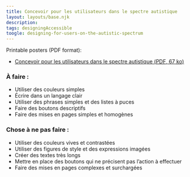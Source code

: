 ```yaml
---
title: Concevoir pour les utilisateurs dans le spectre autistique
layout: layouts/base.njk
description:
tags: designingAccessible
toogle: designing-for-users-on-the-autistic-spectrum
---
```

<p>Printable posters <span id="das1">(PDF format)</span>:</p>
<ul>
			<li><a href="{{ rootPath }}docs/posters/SpectreAutistique-fr_2023.pdf" id="das2" aria-labelledby="das2 das1">Concevoir pour les utilisateurs dans le spectre autistique (<abbr lang="en" title="Portable Document Format">PDF</abbr>, 67 <abbr title="kilo-octet">ko</abbr>)</a></li></ul>


<div class="row">
	<div class="col-md-6">

### À faire :

*   Utiliser des couleurs simples
*   Écrire dans un langage clair
*   Utiliser des phrases simples et des listes à puces
*   Faire des boutons descriptifs
*   Faire des mises en pages simples et homogènes
	</div>
	<div class="col-md-6">

### Chose à ne pas faire :

*   Utiliser des couleurs vives et contrastées
*   Utiliser des figures de style et des expressions imagées
*   Créer des textes très longs
*   Mettre en place des boutons qui ne précisent pas l’action à effectuer
*   Faire des mises en pages complexes et surchargées
	</div>
</div>
